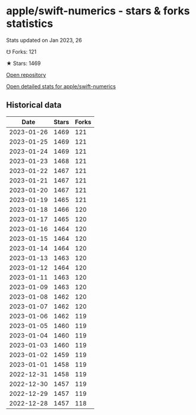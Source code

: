 # apple/swift-numerics - stars & forks statistics

Stats updated on Jan 2023, 26

☋ Forks: 121

★ Stars: 1469

[Open repository](https://github.com/apple/swift-numerics)

[Open detailed stats for apple/swift-numerics](https://reviewgithub.com/rep/apple/swift-numerics)

## Historical data
| Date | Stars | Forks |
|------|-------|-------|
| 2023-01-26 | 1469 | 121 | 
| 2023-01-25 | 1469 | 121 | 
| 2023-01-24 | 1469 | 121 | 
| 2023-01-23 | 1468 | 121 | 
| 2023-01-22 | 1467 | 121 | 
| 2023-01-21 | 1467 | 121 | 
| 2023-01-20 | 1467 | 121 | 
| 2023-01-19 | 1465 | 121 | 
| 2023-01-18 | 1466 | 120 | 
| 2023-01-17 | 1465 | 120 | 
| 2023-01-16 | 1464 | 120 | 
| 2023-01-15 | 1464 | 120 | 
| 2023-01-14 | 1464 | 120 | 
| 2023-01-13 | 1463 | 120 | 
| 2023-01-12 | 1464 | 120 | 
| 2023-01-11 | 1463 | 120 | 
| 2023-01-09 | 1463 | 120 | 
| 2023-01-08 | 1462 | 120 | 
| 2023-01-07 | 1462 | 120 | 
| 2023-01-06 | 1462 | 119 | 
| 2023-01-05 | 1460 | 119 | 
| 2023-01-04 | 1460 | 119 | 
| 2023-01-03 | 1460 | 119 | 
| 2023-01-02 | 1459 | 119 | 
| 2023-01-01 | 1458 | 119 | 
| 2022-12-31 | 1458 | 119 | 
| 2022-12-30 | 1457 | 119 | 
| 2022-12-29 | 1457 | 119 | 
| 2022-12-28 | 1457 | 118 | 

